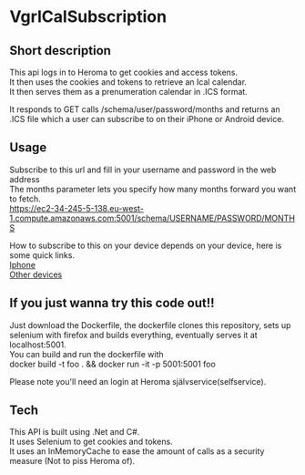 # VgrICalSubscription  
## Short description
This api logs in to Heroma to get cookies and access tokens.  
It then uses the cookies and tokens to retrieve an Ical calendar.  
It then serves them as a prenumeration calendar in .ICS format.  

It responds to GET calls /schema/user/password/months and returns an .ICS file which a user can subscribe to on their iPhone or Android device. 

## Usage
Subscribe to this url and fill in your username and password in the web address  
The months parameter lets you specify how many months forward you want to fetch.  
https://ec2-34-245-5-138.eu-west-1.compute.amazonaws.com:5001/schema/USERNAME/PASSWORD/MONTHS  

How to subscribe to this on your device depends on your device, here is some quick links.  
[Iphone](https://www.macrumors.com/how-to/subscribe-to-calendars-on-iphone-ipad/)  
[Other devices](https://schulichmeds.com/sites/default/files/Documents/Calendar%20Subscription%20Instructions.pdf)  

## If you just wanna try this code out!!
Just download the Dockerfile, the dockerfile clones this repository, sets up selenium with firefox and builds everything, eventually serves it at localhost:5001.   
You can build and run the dockerfile with  
docker build -t foo . && docker run -it -p 5001:5001 foo  
  
Please note you'll need an login at Heroma självservice(selfservice).

## Tech
This API is built using .Net and C#.  
It uses Selenium to get cookies and tokens.  
It uses an InMemoryCache to ease the amount of calls as a security measure (Not to piss Heroma of).
